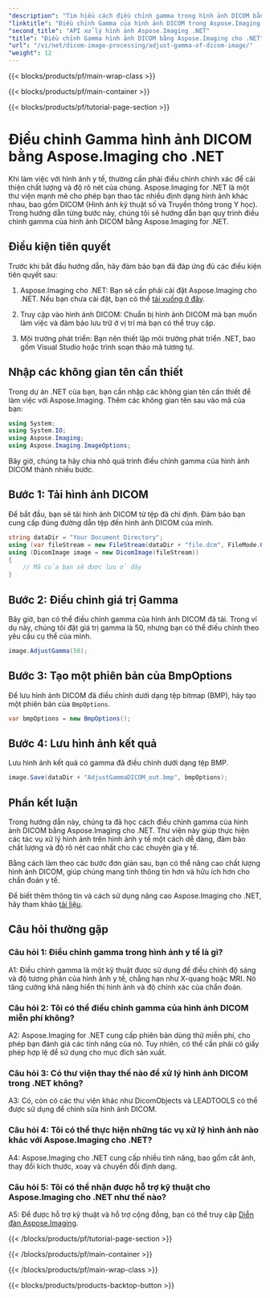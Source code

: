 ```yaml
---
"description": "Tìm hiểu cách điều chỉnh gamma trong hình ảnh DICOM bằng Aspose.Imaging cho .NET. Nâng cao chất lượng hình ảnh y tế bằng các bước đơn giản."
"linktitle": "Điều chỉnh Gamma của hình ảnh DICOM trong Aspose.Imaging cho .NET"
"second_title": "API xử lý hình ảnh Aspose.Imaging .NET"
"title": "Điều chỉnh Gamma hình ảnh DICOM bằng Aspose.Imaging cho .NET"
"url": "/vi/net/dicom-image-processing/adjust-gamma-of-dicom-image/"
"weight": 12
---
```


{{< blocks/products/pf/main-wrap-class >}}

{{< blocks/products/pf/main-container >}}

{{< blocks/products/pf/tutorial-page-section >}}

# Điều chỉnh Gamma hình ảnh DICOM bằng Aspose.Imaging cho .NET

Khi làm việc với hình ảnh y tế, thường cần phải điều chỉnh chính xác để cải thiện chất lượng và độ rõ nét của chúng. Aspose.Imaging for .NET là một thư viện mạnh mẽ cho phép bạn thao tác nhiều định dạng hình ảnh khác nhau, bao gồm DICOM (Hình ảnh kỹ thuật số và Truyền thông trong Y học). Trong hướng dẫn từng bước này, chúng tôi sẽ hướng dẫn bạn quy trình điều chỉnh gamma của hình ảnh DICOM bằng Aspose.Imaging for .NET.

## Điều kiện tiên quyết

Trước khi bắt đầu hướng dẫn, hãy đảm bảo bạn đã đáp ứng đủ các điều kiện tiên quyết sau:

1. Aspose.Imaging cho .NET: Bạn sẽ cần phải cài đặt Aspose.Imaging cho .NET. Nếu bạn chưa cài đặt, bạn có thể [tải xuống ở đây](https://releases.aspose.com/imaging/net/).

2. Truy cập vào hình ảnh DICOM: Chuẩn bị hình ảnh DICOM mà bạn muốn làm việc và đảm bảo lưu trữ ở vị trí mà bạn có thể truy cập.

3. Môi trường phát triển: Bạn nên thiết lập môi trường phát triển .NET, bao gồm Visual Studio hoặc trình soạn thảo mã tương tự.

## Nhập các không gian tên cần thiết

Trong dự án .NET của bạn, bạn cần nhập các không gian tên cần thiết để làm việc với Aspose.Imaging. Thêm các không gian tên sau vào mã của bạn:

```csharp
using System;
using System.IO;
using Aspose.Imaging;
using Aspose.Imaging.ImageOptions;
```

Bây giờ, chúng ta hãy chia nhỏ quá trình điều chỉnh gamma của hình ảnh DICOM thành nhiều bước.

## Bước 1: Tải hình ảnh DICOM

Để bắt đầu, bạn sẽ tải hình ảnh DICOM từ tệp đã chỉ định. Đảm bảo bạn cung cấp đúng đường dẫn tệp đến hình ảnh DICOM của mình.

```csharp
string dataDir = "Your Document Directory";
using (var fileStream = new FileStream(dataDir + "file.dcm", FileMode.Open, FileAccess.Read))
using (DicomImage image = new DicomImage(fileStream))
{
    // Mã của bạn sẽ được lưu ở đây
}
```

## Bước 2: Điều chỉnh giá trị Gamma

Bây giờ, bạn có thể điều chỉnh gamma của hình ảnh DICOM đã tải. Trong ví dụ này, chúng tôi đặt giá trị gamma là 50, nhưng bạn có thể điều chỉnh theo yêu cầu cụ thể của mình.

```csharp
image.AdjustGamma(50);
```

## Bước 3: Tạo một phiên bản của BmpOptions

Để lưu hình ảnh DICOM đã điều chỉnh dưới dạng tệp bitmap (BMP), hãy tạo một phiên bản của `BmpOptions`.

```csharp
var bmpOptions = new BmpOptions();
```

## Bước 4: Lưu hình ảnh kết quả

Lưu hình ảnh kết quả có gamma đã điều chỉnh dưới dạng tệp BMP.

```csharp
image.Save(dataDir + "AdjustGammaDICOM_out.bmp", bmpOptions);
```

## Phần kết luận

Trong hướng dẫn này, chúng ta đã học cách điều chỉnh gamma của hình ảnh DICOM bằng Aspose.Imaging cho .NET. Thư viện này giúp thực hiện các tác vụ xử lý hình ảnh trên hình ảnh y tế một cách dễ dàng, đảm bảo chất lượng và độ rõ nét cao nhất cho các chuyên gia y tế.

Bằng cách làm theo các bước đơn giản sau, bạn có thể nâng cao chất lượng hình ảnh DICOM, giúp chúng mang tính thông tin hơn và hữu ích hơn cho chẩn đoán y tế.

Để biết thêm thông tin và cách sử dụng nâng cao Aspose.Imaging cho .NET, hãy tham khảo [tài liệu](https://reference.aspose.com/imaging/net/).

## Câu hỏi thường gặp

### Câu hỏi 1: Điều chỉnh gamma trong hình ảnh y tế là gì?

A1: Điều chỉnh gamma là một kỹ thuật được sử dụng để điều chỉnh độ sáng và độ tương phản của hình ảnh y tế, chẳng hạn như X-quang hoặc MRI. Nó tăng cường khả năng hiển thị hình ảnh và độ chính xác của chẩn đoán.

### Câu hỏi 2: Tôi có thể điều chỉnh gamma của hình ảnh DICOM miễn phí không?

A2: Aspose.Imaging for .NET cung cấp phiên bản dùng thử miễn phí, cho phép bạn đánh giá các tính năng của nó. Tuy nhiên, có thể cần phải có giấy phép hợp lệ để sử dụng cho mục đích sản xuất.

### Câu hỏi 3: Có thư viện thay thế nào để xử lý hình ảnh DICOM trong .NET không?

A3: Có, còn có các thư viện khác như DicomObjects và LEADTOOLS có thể được sử dụng để chỉnh sửa hình ảnh DICOM.

### Câu hỏi 4: Tôi có thể thực hiện những tác vụ xử lý hình ảnh nào khác với Aspose.Imaging cho .NET?

A4: Aspose.Imaging cho .NET cung cấp nhiều tính năng, bao gồm cắt ảnh, thay đổi kích thước, xoay và chuyển đổi định dạng.

### Câu hỏi 5: Tôi có thể nhận được hỗ trợ kỹ thuật cho Aspose.Imaging cho .NET như thế nào?

A5: Để được hỗ trợ kỹ thuật và hỗ trợ cộng đồng, bạn có thể truy cập [Diễn đàn Aspose.Imaging](https://forum.aspose.com/).

{{< /blocks/products/pf/tutorial-page-section >}}

{{< /blocks/products/pf/main-container >}}

{{< /blocks/products/pf/main-wrap-class >}}

{{< blocks/products/products-backtop-button >}}
